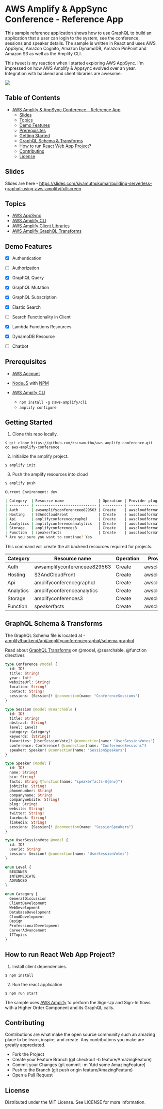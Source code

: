 # AWS Amplify & AppSync Conference - Reference App

This sample reference application shows how to use GraphQL to build an application that a user can login to the system, see the conference, sessions and speaker details. The sample is written in React and uses AWS AppSync, Amazon Cognito, Amazon DynamoDB, Amazon PinPoint and Amazon S3 as well as the Amplify CLI.

This tweet is my reaction when I started exploring AWS AppSync. I'm impressed on how AWS Amplify & Appsync evolved over an year. Integration with backend and client libraries are awesome.

<a href="https://twitter.com/ksivamuthu/status/1021208992377425920" ><img src="docs/twitter_1021208992377425920.png"><img></a>


## Table of Contents <!-- omit in toc -->
- [AWS Amplify & AppSync Conference - Reference App](#AWS-Amplify--AppSync-Conference---Reference-App)
  - [Slides](#Slides)
  - [Topics](#Topics)
  - [Demo Features](#Demo-Features)
  - [Prerequisites](#Prerequisites)
  - [Getting Started](#Getting-Started)
  - [GraphQL Schema & Transforms](#GraphQL-Schema--Transforms)
  - [How to run React Web App Project?](#How-to-run-React-Web-App-Project)
  - [Contributing](#Contributing)
  - [License](#License)


## Slides

Slides are here - https://slides.com/sivamuthukumar/building-serverless-graphql-using-aws-amplify/fullscreen

## Topics

* [AWS AppSync](https://aws.amazon.com/appsync/)
* [AWS Amplify CLI](https://aws-amplify.github.io)
* [AWS Amplify Client Libraries](https://aws-amplify.github.io/docs/js/start?ref=amplify-js-btn&platform=purejs)
* [AWS Amplify GraphQL Transforms](https://aws-amplify.github.io/docs/cli/graphql?sdk=js)

## Demo Features

- [x] Authentication
- [ ] Authorization
- [x] GraphQL Query
- [x] GraphQL Mutation
- [x] GraphQL Subscription
- [x] Elastic Search 
- [ ] Search Functionality in Client
- [x] Lambda Functions Resources
- [x] DynamoDB Resource
- [ ] Chatbot


## Prerequisites

+ [AWS Account](https://aws.amazon.com/mobile/details/)

+ [NodeJS](https://nodejs.org/en/download/) with [NPM](https://docs.npmjs.com/getting-started/installing-node)

+ [AWS Ampify CLI](https://aws-amplify.github.io/)
  - `npm install -g @aws-amplify/cli`
  - `amplify configure` 

## Getting Started

1. Clone this repo locally.

```
$ git clone https://github.com/ksivamuthu/aws-amplify-conference.git
cd aws-amplify-conference
```

2. Initialize the amplify project.

```
$ amplify init
```

3. Push the amplify resources into cloud

```bash
$ amplify push

Current Environment: dev

| Category  | Resource name                | Operation | Provider plugin   |
| --------- | ---------------------------- | --------- | ----------------- |
| Auth      | awsamplifyconferenceee829563 | Create    | awscloudformation |
| Hosting   | S3AndCloudFront              | Create    | awscloudformation |
| Api       | amplifyconferencegraphql     | Create    | awscloudformation |
| Analytics | amplifyconferenceanalytics   | Create    | awscloudformation |
| Storage   | amplifyconferences3          | Create    | awscloudformation |
| Function  | speakerfacts                 | Create    | awscloudformation |
? Are you sure you want to continue? Yes
```

This command will create the all backend resources required for projects.

| Category  | Resource name                | Operation | Provider plugin   |
| --------- | ---------------------------- | --------- | ----------------- |
| Auth      | awsamplifyconferenceee829563 | Create    | awscloudformation |
| Hosting   | S3AndCloudFront              | Create    | awscloudformation |
| Api       | amplifyconferencegraphql     | Create    | awscloudformation |
| Analytics | amplifyconferenceanalytics   | Create    | awscloudformation |
| Storage   | amplifyconferences3          | Create    | awscloudformation |
| Function  | speakerfacts                 | Create    | awscloudformation |

## GraphQL Schema & Transforms

The GraphQL Schema file is located at - [amplify/backend/api/amplifyconferencegraphql/schema.graphql](amplify/backend/api/amplifyconferencegraphql/schema.graphql)

Read about [GraphQL Transforms](https://aws-amplify.github.io/docs/cli/graphql) on @model, @searchable, @function directives

```graphql
type Conference @model {
  id: ID!
  title: String!
  year: Int!
  websiteUrl: String!
  location: String!
  contact: String!
  sessions: [Session]! @connection(name: "ConferenceSessions")
}

type Session @model @searchable {
  id: ID!
  title: String!
  abstract: String!
  level: Level!
  category: Category!
  keywords: [String]!
  favorites: [UserSessionVote]! @connection(name: "UserSessionVotes")
  conference: Conference! @connection(name: "ConferenceSessions")
  speaker: Speaker! @connection(name: "SessionSpeakers")
}

type Speaker @model {
  id: ID!
  name: String!
  bio: String!
  facts: String @function(name: "speakerfacts-${env}")
  jobtitle: String!
  phonenumber: String!
  companyname: String!
  companywebsite: String!
  blog: String!
  website: String!
  twitter: String!
  facebook: String!
  linkedin: String!
  sessions: [Session]! @connection(name: "SessionSpeakers")
}

type UserSessionVote @model {
  id: ID!
  userId: String!
  session: Session! @connection(name: "UserSessionVotes")
}

enum Level {
  BEGINNER
  INTERMEDIATE
  ADVANCED
}

enum Category {
  GeneralDiscussion
  ClientDevelopment
  WebDevelopment
  DatabaseDevelopment
  CloudDevelopment
  Design
  ProfessionalDevelopment
  CareerAdvancement
  ITTopics
}
```

## How to run React Web App Project?

1. Install client dependencies.
  ```
  $ npm install
  ```

2. Run the react application
  ```
  $ npm run start
  ```

The sample uses [AWS Amplify](https://github.com/aws/aws-amplify) to perform the Sign-Up and Sign-In flows with a Higher Order Component and its GraphQL calls.

## Contributing

Contributions are what make the open source community such an amazing place to be learn, inspire, and create. Any contributions you make are greatly appreciated.

* Fork the Project
* Create your Feature Branch (git checkout -b feature/AmazingFeature)
* Commit your Changes (git commit -m 'Add some AmazingFeature)
* Push to the Branch (git push origin feature/AmazingFeature)
* Open a Pull Request
  
## License

Distributed under the MIT License. See LICENSE for more information.
